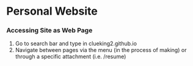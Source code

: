 # Personal Website

### Accessing Site as Web Page

1. Go to search bar and type in clueking2.github.io
2. Navigate between pages via the menu (in the process of making) or through a specific attachment (i.e. /resume)

